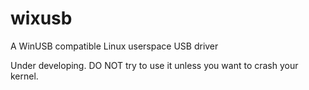 # wixusb
A WinUSB compatible Linux userspace USB driver

Under developing. DO NOT try to use it unless you want to crash your kernel.
